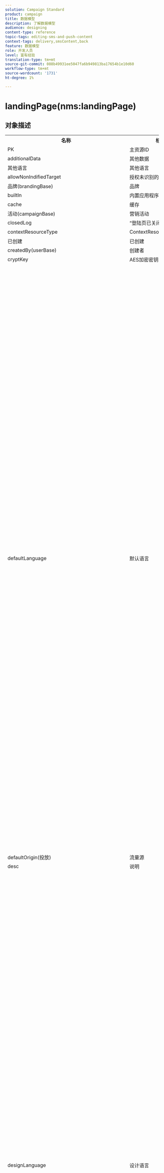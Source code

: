 ```yaml
---
solution: Campaign Standard
product: campaign
title: 数据模型
description: 了解数据模型
audience: designing
content-type: reference
topic-tags: editing-sms-and-push-content
context-tags: delivery,smsContent,back
feature: 数据模型
role: 开发人员
level: 富有经验
translation-type: tm+mt
source-git-commit: 088b49931ee5047fa6b949813ba17654b1e10d60
workflow-type: tm+mt
source-wordcount: '1731'
ht-degree: 1%

---
```



# landingPage(nms:landingPage)

## 对象描述

<table>
      <tr>
         <th>名称</th>
         <th>标签</th>
         <th>类型（长度）</th>
         <th>明细列表值</th>
      </tr>
      <tr>
         <td>PK</td>
         <td>主资源ID</td>
         <td>字符串 </td>
         <td> </td>
      </tr>
      <tr>
         <td>additionalData</td>
         <td>其他数据</td>
         <td>collection </td>
         <td> </td>
      </tr>
      <tr>
         <td>其他语言</td>
         <td>其他语言</td>
         <td>项目 </td>
         <td> </td>
      </tr>
      <tr>
         <td>allowNonIndifiedTarget</td>
         <td>授权未识别的访客</td>
         <td>布尔 </td>
         <td> </td>
      </tr>
      <tr>
         <td>品牌(brandingBase)</td>
         <td>品牌</td>
         <td>链接 </td>
         <td> </td>
      </tr>
      <tr>
         <td>builtIn</td>
         <td>内置应用程序对象</td>
         <td>布尔 </td>
         <td> </td>
      </tr>
      <tr>
         <td>cache</td>
         <td>缓存</td>
         <td>字符串 </td>
         <td> </td>
      </tr>
      <tr>
         <td>活动(campaignBase)</td>
         <td>营销活动</td>
         <td>链接 </td>
         <td> </td>
      </tr>
      <tr>
         <td>closedLog</td>
         <td>“登陆页已关闭”日志</td>
         <td>字符串 </td>
         <td> </td>
      </tr>
      <tr>
         <td>contextResourceType</td>
         <td>ContextResourceType</td>
         <td>字符串 </td>
         <td> </td>
      </tr>
      <tr>
         <td>已创建</td>
         <td>已创建</td>
         <td>日期 </td>
         <td> </td>
      </tr>
      <tr>
         <td>createdBy(userBase)</td>
         <td>创建者</td>
         <td>链接 </td>
         <td> </td>
      </tr>
      <tr>
         <td>cryptKey</td>
         <td>AES加密密钥</td>
         <td>字符串(64)</td>
         <td> </td>
      </tr>
      <tr>
         <td>defaultLanguage</td>
         <td>默认语言</td>
         <td>明细列表（字符串）(255)</td>
         <td>
            <ul>
               <li>希腊语 — 埃尔 — 埃尔</li>
               <li>英语 — en - en</li>
               <li>中文 — zh - zh</li>
               <li>法语（法国） — fr_FR - fr_FR</li>
               <li>越南语 — 六 — 六</li>
               <li>葡萄牙语（葡萄牙） — pt_PT - pt_PT</li>
               <li>意大利语（意大利） — it_IT - it_IT</li>
               <li>意大利语</li>
               <li>荷兰语（比利时） — nl_BE - nl_BE</li>
               <li>挪威语（挪威） — no_NO - no_NO</li>
               <li>荷兰语（荷兰） — nl_NL - nl_NL</li>
               <li>阿拉伯语 — ar-ar</li>
               <li>英语（美国） — en_US - en_US</li>
               <li>爱尔兰语 — 加 — 加</li>
               <li>捷克语 — cs- cs</li>
               <li>爱沙尼亚语 — et- et</li>
               <li>印度尼西亚语 — id - id</li>
               <li>西班牙语 — es- es</li>
               <li>俄语 — ru - ru</li>
               <li>荷兰语 — nl - nl</li>
               <li>瓦隆 — 瓦瓦 — 瓦</li>
               <li>葡萄牙语 — pt - pt</li>
               <li>法语（比利时） — fr_BE - fr_BE</li>
               <li>拉脱维亚语 — lv - lv</li>
               <li>立陶宛语 — lt-lt</li>
               <li>泰语 — 第 — 第</li>
               <li>英语（英国） — en_GB - en_GB</li>
               <li>法语 — fr - fr</li>
               <li>葡萄牙语（巴西） — pt_BR - pt_BR</li>
               <li>德语 — 德 — 德</li>
               <li>丹麦语 — 达 — 达</li>
               <li>芬兰语 — fi - fi</li>
               <li>匈牙利语 — 胡 — 胡</li>
               <li>瑞典语（芬兰） — sv_FI - sv_FI</li>
               <li>日语 — ja - ja</li>
               <li>希伯来</li>
               <li>朝鲜语 — 高 — 高</li>
               <li>瑞典语 — sv-sv</li>
               <li>瑞典语（瑞典语） — sv_SE - sv_SE</li>
               <li>斯洛伐克语 — sk - sk</li>
               <li>马耳他语 — mt- mt</li>
               <li>意大利语（瑞士） — it_CH - it_CH</li>
               <li>波兰语 — pl-pl</li>
               <li>Slovene - sl - sl</li>
               <li>无效值 — __Invalid_value__ - __Invalid_value__</li>
            </ul>
         </td>
      </tr>
      <tr>
         <td>defaultOrigin(投放)</td>
         <td>流量源</td>
         <td>链接 </td>
         <td> </td>
      </tr>
      <tr>
         <td>desc</td>
         <td>说明</td>
         <td>string(512)</td>
         <td> </td>
      </tr>
      <tr>
         <td>designLanguage</td>
         <td>设计语言</td>
         <td>明细列表（字符串）(255)</td>
         <td>
            <ul>
               <li>希腊语 — 埃尔 — 埃尔</li>
               <li>英语 — en - en</li>
               <li>中文 — zh - zh</li>
               <li>法语（法国） — fr_FR - fr_FR</li>
               <li>越南语 — 六 — 六</li>
               <li>葡萄牙语（葡萄牙） — pt_PT - pt_PT</li>
               <li>意大利语（意大利） — it_IT - it_IT</li>
               <li>意大利语</li>
               <li>荷兰语（比利时） — nl_BE - nl_BE</li>
               <li>挪威语（挪威） — no_NO - no_NO</li>
               <li>荷兰语（荷兰） — nl_NL - nl_NL</li>
               <li>阿拉伯语 — ar-ar</li>
               <li>英语（美国） — en_US - en_US</li>
               <li>爱尔兰语 — 加 — 加</li>
               <li>捷克语 — cs- cs</li>
               <li>爱沙尼亚语 — et- et</li>
               <li>印度尼西亚语 — id - id</li>
               <li>西班牙语 — es- es</li>
               <li>俄语 — ru - ru</li>
               <li>荷兰语 — nl - nl</li>
               <li>瓦隆 — 瓦瓦 — 瓦</li>
               <li>葡萄牙语 — pt - pt</li>
               <li>法语（比利时） — fr_BE - fr_BE</li>
               <li>拉脱维亚语 — lv - lv</li>
               <li>立陶宛语 — lt-lt</li>
               <li>泰语 — 第 — 第</li>
               <li>英语（英国） — en_GB - en_GB</li>
               <li>法语 — fr - fr</li>
               <li>葡萄牙语（巴西） — pt_BR - pt_BR</li>
               <li>德语 — 德 — 德</li>
               <li>丹麦语 — 达 — 达</li>
               <li>芬兰语 — fi - fi</li>
               <li>匈牙利语 — 胡 — 胡</li>
               <li>瑞典语（芬兰） — sv_FI - sv_FI</li>
               <li>日语 — ja - ja</li>
               <li>希伯来</li>
               <li>朝鲜语 — 高 — 高</li>
               <li>瑞典语 — sv-sv</li>
               <li>瑞典语（瑞典语） — sv_SE - sv_SE</li>
               <li>斯洛伐克语 — sk - sk</li>
               <li>马耳他语 — mt- mt</li>
               <li>意大利语（瑞士） — it_CH - it_CH</li>
               <li>波兰语 — pl-pl</li>
               <li>Slovene - sl - sl</li>
               <li>无效值 — __Invalid_value__ - __Invalid_value__</li>
            </ul>
         </td>
      </tr>
      <tr>
         <td>dynamicService</td>
         <td>动态服务</td>
         <td>布尔 </td>
         <td> </td>
      </tr>
      <tr>
         <td>结束</td>
         <td>过期日期</td>
         <td>日期 </td>
         <td> </td>
      </tr>
      <tr>
         <td>errorContextResourceType</td>
         <td>ErrorContextResourceType</td>
         <td>字符串 </td>
         <td> </td>
      </tr>
      <tr>
         <td>errorPage</td>
         <td>错误页</td>
         <td>项目 </td>
         <td> </td>
      </tr>
      <tr>
         <td>geoUnit(geoUnitBase)</td>
         <td>地理单位</td>
         <td>链接 </td>
         <td> </td>
      </tr>
      <tr>
         <td>htmlPage</td>
         <td>页面</td>
         <td>collection </td>
         <td> </td>
      </tr>
      <tr>
         <td>identificationByUrlParam</td>
         <td>按URL参数标识</td>
         <td>布尔 </td>
         <td> </td>
      </tr>
      <tr>
         <td>inactiveUrlRedirection</td>
         <td>重定向URL</td>
         <td>string(4096)</td>
         <td> </td>
      </tr>
      <tr>
         <td>isExternal</td>
         <td>是外部资源</td>
         <td>布尔 </td>
         <td> </td>
      </tr>
      <tr>
         <td>isTemplate</td>
         <td>模板</td>
         <td>布尔 </td>
         <td> </td>
      </tr>
      <tr>
         <td>作业</td>
         <td>作业</td>
         <td>collection </td>
         <td> </td>
      </tr>
      <tr>
         <td>jobLogs</td>
         <td>日志</td>
         <td>collection </td>
         <td> </td>
      </tr>
      <tr>
         <td>标签</td>
         <td>标签</td>
         <td>string(128)</td>
         <td> </td>
      </tr>
      <tr>
         <td>lastModified</td>
         <td>上次修改时间</td>
         <td>日期 </td>
         <td> </td>
      </tr>
      <tr>
         <td>loadingFilter(queryFilterBase)</td>
         <td>正在加载键</td>
         <td>链接 </td>
         <td> </td>
      </tr>
      <tr>
         <td>loadingFilterMapping</td>
         <td>加载键的参数</td>
         <td>collection </td>
         <td> </td>
      </tr>
      <tr>
         <td>logicalStatus</td>
         <td>执行状态</td>
         <td>明细列表（字符串）(255)</td>
         <td>
            <ul>
               <li>进行中 — 已启动 — 已启动</li>
               <li>编辑 — 版本 — 版本</li>
               <li>完成 — 完成 — 完成</li>
               <li>警告 — 警告 — 警告</li>
               <li>错误 — 错误 — 错误</li>
               <li>无效值 — __Invalid_value__ - __Invalid_value__</li>
            </ul>
         </td>
      </tr>
      <tr>
         <td>messageAction</td>
         <td>开始发送消息</td>
         <td>布尔 </td>
         <td> </td>
      </tr>
      <tr>
         <td>messageActionDelivery(deliveryMCTemplateBase)</td>
         <td>事务性消息</td>
         <td>链接 </td>
         <td> </td>
      </tr>
      <tr>
         <td>modifiedBy(userBase)</td>
         <td>修改者</td>
         <td>链接 </td>
         <td> </td>
      </tr>
      <tr>
         <td>name</td>
         <td>ID</td>
         <td>字符串(64)</td>
         <td> </td>
      </tr>
      <tr>
         <td>orgUnit(orgUnitBase)</td>
         <td>组织单位</td>
         <td>链接 </td>
         <td> </td>
      </tr>
      <tr>
         <td>预填</td>
         <td>预载访客数据</td>
         <td>布尔 </td>
         <td> </td>
      </tr>
      <tr>
         <td>项目(programBase)</td>
         <td>项目</td>
         <td>链接 </td>
         <td> </td>
      </tr>
      <tr>
         <td>publicUrl</td>
         <td>公共URL</td>
         <td>字符串 </td>
         <td> </td>
      </tr>
      <tr>
         <td>publicationDate</td>
         <td>发布日期</td>
         <td>日期 </td>
         <td> </td>
      </tr>
      <tr>
         <td>reconsiblitionFilter(queryFilterBase)</td>
         <td>合并关键项</td>
         <td>链接 </td>
         <td> </td>
      </tr>
      <tr>
         <td>reconsiblitionFilterMapping</td>
         <td>合并关键项参数</td>
         <td>collection </td>
         <td> </td>
      </tr>
      <tr>
         <td>reconsiblitionUpdateStrategy</td>
         <td>更新战略</td>
         <td>明细列表（字节） </td>
         <td>
            <ul>
               <li>更新 — updateTarget - 1</li>
               <li>未授权 — 未授权 — 0</li>
               <li>无效值 — __Invalid_value__ - __Invalid_value__</li>
            </ul>
         </td>
      </tr>
      <tr>
         <td>服务(serviceBase)</td>
         <td>订阅服务</td>
         <td>链接 </td>
         <td> </td>
      </tr>
      <tr>
         <td>specificAction</td>
         <td>特定操作</td>
         <td>明细列表（字节） </td>
         <td>
            <ul>
               <li>黑名单 — 黑名单 — 3</li>
               <li>无特定操作 — 无 — 0</li>
               <li>退订-退订- 2</li>
               <li>无效值 — __Invalid_value__ - __Invalid_value__</li>
               <li>订阅-订阅- 1</li>
            </ul>
         </td>
      </tr>
      <tr>
         <td>开始</td>
         <td>部署日期</td>
         <td>日期 </td>
         <td> </td>
      </tr>
      <tr>
         <td>状态</td>
         <td>状态</td>
         <td>明细列表（字节） </td>
         <td>
            <ul>
               <li>编辑 — 编辑 — 0</li>
               <li>发布失败 — 失败 — 99</li>
               <li>已关闭 — 已关闭 — 20</li>
               <li>无效值 — __Invalid_value__ - __Invalid_value__</li>
               <li>在线 — 已打开 — 10</li>
            </ul>
         </td>
      </tr>
      <tr>
         <td>targetResource</td>
         <td>定位维度</td>
         <td>string(255)</td>
         <td> </td>
      </tr>
      <tr>
         <td>模板(landingPage)</td>
         <td>登陆页模板</td>
         <td>链接 </td>
         <td> </td>
      </tr>
      <tr>
         <td>testUrl</td>
         <td>测试URL</td>
         <td>字符串 </td>
         <td> </td>
      </tr>
      <tr>
         <td>缩略图</td>
         <td>缩略图</td>
         <td>string(255)</td>
         <td> </td>
      </tr>
      <tr>
         <td>时区</td>
         <td>时区</td>
         <td>明细列表（字符串）(64)</td>
         <td>
            <ul>
               <li>(GMT-02:00)中大西洋 — 大西洋 — 南乔治亚 — 大西洋/南乔治亚</li>
               <li>(GMT+02:00)安曼 — 亚洲_安曼 — 亚洲/安曼</li>
               <li>(GMT-03:00)布拉西 — 美洲_圣保罗 — 美洲/圣保罗</li>
               <li>(GMT+06:00)阿斯塔纳，达卡 — 亚洲_达卡 — 亚洲/达卡</li>
               <li>(GMT+06:00)新西伯利亚 — 亚洲_新西伯利亚 — 亚洲/新西伯利亚</li>
               <li>(GMT+02:00)温得和克 — 非洲_温得和克 — 非洲/温得和克</li>
               <li>(GMT+04:00)高加索，埃里温 — 亚洲_埃里温 — 亚洲/埃里温</li>
               <li>(GMT-04:00)马瑙斯 — 美国_马瑙斯 — 美国/马瑙斯</li>
               <li>(GMT+03:30)德黑兰 — 亚洲_德黑兰 — 亚洲/德黑兰</li>
               <li>(GMT+12:00)奥克兰，惠灵顿 — 太平洋 — 奥克兰 — 太平洋/奥克兰</li>
               <li>(GMT+02:00)耶路撒冷 — 亚洲_耶路撒冷 — 亚洲/耶路撒冷</li>
               <li>(GMT+03:00)莫斯科，圣彼得堡，伏尔加格勒 — 欧洲_莫斯科 — 欧洲/莫斯科</li>
               <li>(GMT+09:30)阿德莱德 — 澳大利亚_阿德莱德 — 澳大利亚/阿德莱德</li>
               <li>(GMT+10:00)堪培拉，墨尔本，悉尼 — 澳大利亚_堪培拉 — 澳大利亚/堪培拉</li>
               <li>(GMT+08:00)珀斯 — 澳大利亚_珀斯 — 澳大利亚/珀斯</li>
               <li>(GMT+09:00)雅库茨克 — 亚洲_雅库茨克 — 亚洲/雅库茨克</li>
               <li>(GMT-10:00)哈瓦伊 — 太平洋_檀香山 — 太平洋/檀香山</li>
               <li>(GMT+04:00)巴库 — 亚洲_巴库 — 亚洲/巴库</li>
               <li>(GMT+10:00)符拉迪沃斯托克 — 亚洲_符拉迪沃斯托克 — 亚洲/符拉迪沃斯托克</li>
               <li>(GMT+09:00)首尔 — 亚洲_首尔 — 亚洲/首尔</li>
               <li>(GMT+01:00)萨拉热窝，斯科普列，索非亚，华沙，萨格勒布 — 欧洲_萨拉热窝 — 欧洲/萨拉热窝</li>
               <li>服务器时区 — _server_ - _server_</li>
               <li>(GMT+04:00)阿布扎比，马斯喀特 — 亚洲_马斯喀特 — 亚洲/马斯喀特</li>
               <li>(GMT+08:00)吉隆坡，新加坡 — 亚洲_吉隆坡 — 亚洲/吉隆坡</li>
               <li>(GMT+09:00)大坂，札幌，东京 — 亚洲_东京 — 亚洲/东京</li>
               <li>(GMT+10:00)布里斯班 — 澳大利亚_布里斯班 — 澳大利亚/布里斯班</li>
               <li>(GMT+05:30)斯里哈亚华登尼普拉 — 亚洲_科伦坡 — 亚洲/科伦坡</li>
               <li>(GMT+02:00)哈拉雷，比勒陀利亚 — 非洲_哈拉雷 — 非洲/哈拉雷</li>
               <li>(GMT+08:00)乌兰巴托 — 亚洲_乌兰巴托 — 亚洲/乌兰巴托</li>
               <li>(GMT-02:00)格林威治平均时间减2小时 — Gmt_m2 - Etc/GMT+2</li>
               <li>(GMT-03:00)格林威治平均时间减3小时 — Gmt_m3 - Etc/GMT+3</li>
               <li>(GMT-01:00)格林威治平均时间减1小时 — Gmt_m1 - Etc/GMT+1</li>
               <li>(GMT-06:00)格林威治平均时间减6小时 — Gmt_m6 - Etc/GMT+6</li>
               <li>(GMT-07:00)格林威治平均时间减7小时 — Gmt_m7 - Etc/GMT+7</li>
               <li>(GMT-04:00)格林威治平均时间减4小时 — Gmt_m4 - Etc/GMT+4</li>
               <li>(GMT)卡萨布兰卡 — 非洲_卡萨布兰卡 — 非洲/卡萨布兰卡</li>
               <li>(GMT+05:30)加尔各答，钦奈，孟买，新德里 — 亚洲_加尔各答 — 亚洲/加尔各答</li>
               <li>(GMT-11:00)格林威治平均时间减11小时 — Gmt_m11 - Etc/GMT+11</li>
               <li>(GMT-09:00)格林威治平均时间减9小时 — Gmt_m9 - Etc/GMT+9</li>
               <li>(GMT-03:30)纽芬兰 — 美国圣约翰斯 — 美国/圣约翰斯</li>
               <li>默认 — _inherit_ - _inherit_</li>
               <li>(GMT+03:00)格林威治平均时间加3小时 — Gmt_p3 - Etc/GMT-3</li>
               <li>(GMT-04:30)加拉加斯 — 美洲_加拉加斯 — 美洲/加拉加斯</li>
               <li>(GMT+01:00)阿姆斯特丹，柏林，伯尔尼，罗马，斯德哥尔摩，维也纳 — 欧洲_柏林 — 欧洲/柏林</li>
               <li>(GMT-07:00)奇瓦瓦，拉巴斯，马萨特兰 — 美国_奇瓦瓦 — 美国/奇瓦瓦</li>
               <li>(GMT+03:00)内罗毕 — 非洲_内罗毕 — 非洲/内罗毕</li>
               <li>(GMT-04:00)亚松森 — 美国_亚松森 — 美国/亚松森</li>
               <li>(GMT+03:00)巴格达德 — 亚洲_巴格达 — 亚洲/巴格达</li>
               <li>(GMT-10:00)格林威治平均时间减10小时 — Gmt_m10 - Etc/GMT+10</li>
               <li>(GMT-03:00)格陵兰 — 美国_戈德萨布 — 美国/戈德萨布</li>
               <li>(GMT+02:00)达马斯 — 亚洲_大马士革 — 亚洲/大马士革</li>
               <li>(GMT-11:00)萨摩亚 — 太平洋_萨摩亚 — 太平洋/萨摩亚</li>
               <li>(GMT-05:00)波哥大，利马，基多 — 美国_波哥大 — 美国/波哥大</li>
               <li>(GMT+01:00)布鲁塞尔，哥本哈根，马德里，巴黎 — 欧洲_巴黎 — 欧洲/巴黎</li>
               <li>(GMT+08:00)北京，重庆，香港，乌鲁木齐 — 亚洲_上海 — 亚洲/上海</li>
               <li>(GMT+12:00)菲吉 — 太平洋_斐济 — 太平洋/斐济</li>
               <li>(GMT+02:00)雅典，伊斯坦布尔，明斯克 — 欧洲_雅典 — 欧洲/雅典</li>
               <li>(GMT+04:00)第比利斯 — 亚洲_第比利斯 — 亚洲/第比利斯</li>
               <li>无效值 — __Invalid_value__ - __Invalid_value__</li>
               <li>(GMT+05:45)加德满都 — 亚洲_加德满都 — 亚洲/加德满都</li>
               <li>(GMT-05:00)印第安纳州（东部） — 美国_印第安纳波利斯 — 美国/印第安纳波利斯</li>
               <li>(GMT-01:00)佛得角群岛 — 大西洋_佛得角 — 大西洋/佛得角</li>
               <li>(GMT+04:00)路易港 — 印度_毛里求斯 — 印度/毛里求斯</li>
               <li>(GMT+08:00)台北 — 亚洲_台北 — 亚洲/台北</li>
               <li>数据库的时区 — _wdbc_ - _wdbc_</li>
               <li>(GMT+06:30)仰光 — 亚洲_仰光 — 亚洲/仰光</li>
               <li>(GMT+11:00)马加丹，所罗门群岛，新喀里多尼亚 — 太平洋 — 瓜达卡纳尔 — 太平洋/瓜达卡纳尔</li>
               <li>(GMT+02:00)开罗 — 非洲_开罗 — 非洲/开罗</li>
               <li>(GMT+05:00)叶卡捷琳堡 — 亚洲_叶卡捷琳堡 — 亚洲/叶卡捷琳堡</li>
               <li>(GMT+08:00)伊尔库茨克 — 亚洲_伊尔库茨克 — 亚洲/伊尔库茨克</li>
               <li>(GMT+10:00)关岛，莫雷斯比港 — 太平洋_关岛 — 太平洋/关岛</li>
               <li>(GMT-04:00)大西洋标准时间（加拿大） — 美国哈利法克斯 — 美国/哈利法克斯</li>
               <li>(GMT)格林威治时间 — GMT-GMT</li>
               <li>(GMT-04:00)拉巴斯 — 美国_拉巴斯 — 美国/拉巴斯</li>
               <li>操作员时区 — _login_ - _login_</li>
               <li>(GMT-06:00)瓜达拉哈拉，墨西哥，蒙特雷 — 美国_墨西哥_城 — 美国/墨西哥_城</li>
               <li>(GMT+09:30)达尔文 — 澳大利亚_达尔文 — 澳大利亚/达尔文</li>
               <li>(GMT-05:00)东部（美国和加拿大） — 美国_纽约 — 美国/纽约</li>
               <li>(GMT-05:00)格林威治平均时间减5小时 — Gmt_m5 - Etc/GMT+5</li>
               <li>(GMT+05:00)伊斯兰堡，卡拉奇，大其木 — 亚洲_卡拉奇 — 亚洲/卡拉奇</li>
               <li>(GMT+03:00)科韦特，里亚德 — 亚洲_利雅得 — 亚洲/利雅得</li>
               <li>(GMT-08:00)格林威治平均时间减8小时 — Gmt_m8 - Etc/GMT+8</li>
               <li>(GMT-01:00)亚速尔群岛 — 大西洋_亚速尔 — 大西洋/亚速尔群岛</li>
               <li>(GMT+07:00)曼谷，河内，雅加达 — 亚洲_曼谷 — 亚洲/曼谷</li>
               <li>(GMT)蒙罗维亚 — 非洲_蒙罗维亚 — 非洲/蒙罗维亚</li>
               <li>(GMT-09:00)阿拉斯加 — 美国_安克拉治 — 美国/安克拉治</li>
               <li>(GMT+01:00)贝尔格莱德，布拉迪斯拉发，布达佩斯，卢布尔雅那，布拉格 — 欧洲_贝尔格莱德 — 欧洲/贝尔格莱德</li>
               <li>(GMT)雷克雅未克 — 大西洋_雷克雅未克 — 大西洋/雷克雅未克</li>
               <li>(GMT+02:00)布卡斯特 — 欧洲_布加勒斯特 — 欧洲/布加勒斯特</li>
               <li>(GMT+05:00)格林威治平均时间加5小时 — Gmt_p5 - Etc/GMT-5</li>
               <li>(GMT+04:00)格林威治平均时间加4小时 — Gmt_p4 - Etc/GMT-4</li>
               <li>(GMT+07:00)格林威治平均时间加7小时 — Gmt_p7 - Etc/GMT-7</li>
               <li>(GMT+06:00)格林威治平均时间加6小时 — Gmt_p6 - Etc/GMT-6</li>
               <li>(GMT+01:00)格林威治平均时间加1小时 — Gmt_p1 - Etc/GMT-1</li>
               <li>(GMT-08:00)太平洋（美国和加拿大） — 美国_洛杉矶 — 美国/洛杉矶</li>
               <li>(GMT+02:00)格林威治平均时间加2小时 — Gmt_p2 - Etc/GMT-2</li>
               <li>(GMT+07:00)克拉斯诺亚尔斯克 — 亚洲_克拉斯诺亚尔斯克 — 亚洲/克拉斯诺亚尔斯克</li>
               <li>(GMT+09:00)格林威治平均时间加9小时 — Gmt_p9 - Etc/GMT-9</li>
               <li>(GMT+08:00)格林威治平均时间加8小时 — Gmt_p8 - Etc/GMT-8</li>
               <li>(GMT+10:00)霍巴特 — 澳大利亚_霍巴特 — 澳大利亚/霍巴特</li>
               <li>(GMT+13:00)努库阿洛法 — 太平洋_通加塔布 — 太平洋/通加塔布</li>
               <li>(GMT-06:00)中美洲 — 美国_里贾纳 — 美国/里贾纳</li>
               <li>(GMT-03:00)布宜诺斯艾利斯，卡宴，福塔雷萨 — 美国_布宜诺斯艾利斯 — 美国/布宜诺斯艾利斯</li>
               <li>(GMT-07:00)洛矶山脉（美国和加拿大） — 美国_丹佛 — 美国/丹佛</li>
               <li>(GMT+01:00)中非 — 西非 — 罗安达 — 非洲/罗安达</li>
               <li>(GMT+02:00)赫尔辛基，基辅，里加，索非亚，塔林，维尔纽斯 — 欧洲_赫尔辛基 — 欧洲/赫尔辛基</li>
               <li>(GMT)格林威治平均时间：都柏林、爱丁堡、里斯本、伦敦 — 欧洲_伦敦 — 欧洲/伦敦</li>
               <li>(GMT-07:00)亚利桑那 — 美国_凤凰城 — 美国/凤凰城</li>
               <li>(GMT+02:00)贝鲁特 — 亚洲_贝鲁特 — 亚洲/贝鲁特</li>
               <li>(GMT+04:30)喀布尔 — 亚洲_喀布尔 — 亚洲/喀布尔</li>
               <li>(GMT-06:00)中心（美国和加拿大） — 美国_芝加哥 — 美国/芝加哥</li>
               <li>(GMT+11:00)格林威治平均时间加11小时 — Gmt_p11 - Etc/GMT-11</li>
               <li>(GMT+10:00)格林威治平均时间加10小时 — Gmt_p10 - Etc/GMT-10</li>
               <li>(GMT+13:00)格林威治平均时间加13小时 — Gmt_p13 - Etc/GMT-13</li>
               <li>(GMT+12:00)格林威治平均时间加12小时 — Gmt_p12 - Etc/GMT-12</li>
               <li>(GMT-04:00)圣地亚哥 — 美国_圣地亚哥 — 美国/圣地亚哥</li>
               <li>(GMT-03:00)蒙得维的亚 — 美国_蒙得维的亚 — 美国/蒙得维的亚</li>
               <li>(GMT-04:00)库亚巴 — 美国_库亚巴 — 美国/库亚巴</li>
            </ul>
         </td>
      </tr>
      <tr>
         <td>title</td>
         <td>登陆页</td>
         <td>string(255)</td>
         <td> </td>
      </tr>
      <tr>
         <td>trackingEnabled</td>
         <td>日志响应</td>
         <td>布尔 </td>
         <td> </td>
      </tr>
      <tr>
         <td>trackingUrlName</td>
         <td>跟踪URL名称</td>
         <td>字符串 </td>
         <td> </td>
      </tr>
      <tr>
         <td>类型</td>
         <td>类型</td>
         <td>明细列表（字节） </td>
         <td>
            <ul>
               <li>常规 — 常规 — 0</li>
               <li>退订服务 — 退订- 3</li>
               <li>黑名单 — 黑名单 — 4</li>
               <li>无效值 — __Invalid_value__ - __Invalid_value__</li>
               <li>收购 — 收购–1</li>
               <li>订阅到服务 — 订阅- 2</li>
            </ul>
         </td>
      </tr>
      <tr>
         <td>uuid</td>
         <td>安全ID</td>
         <td>字符串 </td>
         <td> </td>
      </tr>
      <tr>
         <td>webTrackingEnabled</td>
         <td>启用Web跟踪</td>
         <td>布尔 </td>
         <td> </td>
      </tr>
   </table>

## 过滤器

按逻辑状态(byLogicalStatus)

<table>
    <tr>
    <th>名称</th>
    <th>类型</th>
    </tr>
    <tr>
    <td>状态</td>
    <td>明细列表</td>
    </tr>
</table>

按名称或标签（按文本）

<table>
    <tr>
    <th>名称</th>
    <th>类型</th>
    </tr>
    <tr>
    <td>文本</td>
    <td>字符串</td>
    </tr>
</table>

按状态（按状态）

<table>
    <tr>
    <th>名称</th>
    <th>类型</th>
    </tr>
    <tr>
    <td>状态</td>
    <td>明细列表</td>
    </tr>
</table>

通过定位资源(byTargetResource)

<table>
<tr>
<th>名称</th>
<th>类型</th>
</tr>
<tr>
<td>targetResource</td>
<td>字符串</td>
</tr>
</table>

包括高级登陆页（与高级）

<table>
    <tr>
    <th>名称</th>
    <th>类型</th>
    </tr>
    <tr>
    <td>高级</td>
    <td>布尔</td>
    </tr>
</table>

包含来自异构投放的连续列表(withContinuous)

<table>
        <tr>
        <th>名称</th>
        <th>类型</th>
        </tr>
        <tr>
        <td>withContinuous</td>
        <td>布尔</td>
        </tr>
    </table>

在给定期间（按日历）

<table>
        <tr>
        <th>名称</th>
        <th>类型</th>
        </tr>
        <tr>
        <td>startDate</td>
        <td>日期</td>
        </tr>
        <tr>
        <td>endDate</td>
        <td>日期</td>
        </tr>
    </table>

在给定期间发布（按计划）

<table>
    <tr>
    <th>名称</th>
    <th>类型</th>
    </tr>
    <tr>
    <td>startDate</td>
    <td>日期</td>
    </tr>
    <tr>
    <td>endDate</td>
    <td>日期</td>
    </tr>
</table>
